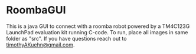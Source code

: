 # RoombaGUI
This is a java GUI to connect with a roomba robot powered by a TM4C123G LaunchPad evaluation kit running C-code. To run, place all images in same folder as "src". If you have questions reach out to timothyAKuehn@gmail.com.
